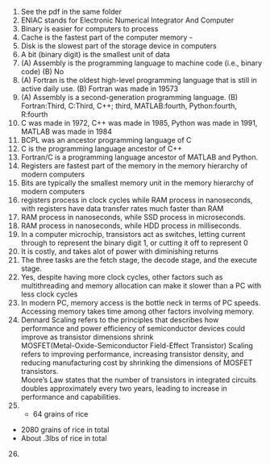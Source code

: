 1. See the pdf in the same folder
2.  ENIAC stands for Electronic Numerical Integrator And Computer  
3.  Binary is easier for computers to process  
4.  Cache is the fastest part of the computer memory  -
5.  Disk is the slowest part of the storage device in computers  
6.  A bit (binary digit) is the smallest unit of data  
7.  (A) Assembly is the programming language to machine code (i.e., binary code)
(B) No  
8.  (A) Fortran is the oldest high-level programming language that is still in active daily use.
(B) Fortran was made in 19573  
9.  (A) Assembly is a second-generation programming language.
(B) Fortran:Third, C:Third, C++; third, MATLAB:fourth, Python:fourth, R:fourth  
10.  C was made in 1972, C++ was made in 1985, Python was made in 1991, MATLAB was made in 1984
11.  BCPL was an ancestor programming language of C
12.  C is the programming language ancestor of C++
13.  Fortran/C is a programming language ancestor of MATLAB and Python.
14.  Registers are fastest part of the memory in the memory hierarchy of modern computers
15.  Bits are typically the smallest memory unit in the memory hierarchy of modern computers
16.  registers process in clock cycles while RAM process in nanoseconds, with registers have data transfer rates much faster than RAM
17.  RAM process in nanoseconds, while SSD process in microseconds. 
18.  RAM process in nanoseconds, while HDD process in milliseconds. 
19.  In a computer microchip, transistors act as switches, letting current through to represent the binary digit 1, or cutting it off to represent 0
20.  It is costly, and takes alot of power with diminishing returns
21.  The three tasks are the fetch stage, the decode stage, and the execute stage.
22.   Yes, despite having more clock cycles, other factors such as multithreading and memory allocation can make it slower than a PC with less clock cycles
23.   In modern PC, memory access is the bottle neck in terms of PC speeds. Accessing memory takes time among other factors involving memory.
24.   Dennard Scaling refers to the principles that describes how performance and power efficiency of semiconductor devices could improve as transistor dimensions shrink  
MOSFET(Metal-Oxide-Semiconductor Field-Effect Transistor) Scaling refers to improving performance, increasing transistor density, and reducing manufacturing cost by shrinking the dimensions of MOSFET transistors.  
Moore’s Law states that the number of transistors in integrated circuits doubles approximately every two years, leading to increase in performance and capabilities.   
25.    + 64 grains of rice
+ 2080 grains of rice in total
+ About .3lbs of rice in total
26.   
    
